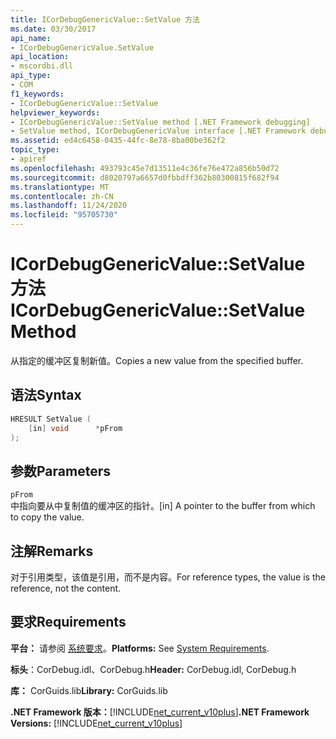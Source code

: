 ```yaml
---
title: ICorDebugGenericValue::SetValue 方法
ms.date: 03/30/2017
api_name:
- ICorDebugGenericValue.SetValue
api_location:
- mscordbi.dll
api_type:
- COM
f1_keywords:
- ICorDebugGenericValue::SetValue
helpviewer_keywords:
- ICorDebugGenericValue::SetValue method [.NET Framework debugging]
- SetValue method, ICorDebugGenericValue interface [.NET Framework debugging]
ms.assetid: ed4c6458-0435-44fc-8e78-8ba00be362f2
topic_type:
- apiref
ms.openlocfilehash: 493793c45e7d13511e4c36fe76e472a856b50d72
ms.sourcegitcommit: d8020797a6657d0fbbdff362b80300815f682f94
ms.translationtype: MT
ms.contentlocale: zh-CN
ms.lasthandoff: 11/24/2020
ms.locfileid: "95705730"
---
```

# <a name="icordebuggenericvaluesetvalue-method"></a><span data-ttu-id="0c2ce-102">ICorDebugGenericValue::SetValue 方法</span><span class="sxs-lookup"><span data-stu-id="0c2ce-102">ICorDebugGenericValue::SetValue Method</span></span>

<span data-ttu-id="0c2ce-103">从指定的缓冲区复制新值。</span><span class="sxs-lookup"><span data-stu-id="0c2ce-103">Copies a new value from the specified buffer.</span></span>  
  
## <a name="syntax"></a><span data-ttu-id="0c2ce-104">语法</span><span class="sxs-lookup"><span data-stu-id="0c2ce-104">Syntax</span></span>  
  
```cpp  
HRESULT SetValue (  
    [in] void      *pFrom  
);  
```  
  
## <a name="parameters"></a><span data-ttu-id="0c2ce-105">参数</span><span class="sxs-lookup"><span data-stu-id="0c2ce-105">Parameters</span></span>  

 `pFrom`  
 <span data-ttu-id="0c2ce-106">中指向要从中复制值的缓冲区的指针。</span><span class="sxs-lookup"><span data-stu-id="0c2ce-106">[in] A pointer to the buffer from which to copy the value.</span></span>  
  
## <a name="remarks"></a><span data-ttu-id="0c2ce-107">注解</span><span class="sxs-lookup"><span data-stu-id="0c2ce-107">Remarks</span></span>  

 <span data-ttu-id="0c2ce-108">对于引用类型，该值是引用，而不是内容。</span><span class="sxs-lookup"><span data-stu-id="0c2ce-108">For reference types, the value is the reference, not the content.</span></span>  
  
## <a name="requirements"></a><span data-ttu-id="0c2ce-109">要求</span><span class="sxs-lookup"><span data-stu-id="0c2ce-109">Requirements</span></span>  

 <span data-ttu-id="0c2ce-110">**平台：** 请参阅 [系统要求](../../get-started/system-requirements.md)。</span><span class="sxs-lookup"><span data-stu-id="0c2ce-110">**Platforms:** See [System Requirements](../../get-started/system-requirements.md).</span></span>  
  
 <span data-ttu-id="0c2ce-111">**标头**：CorDebug.idl、CorDebug.h</span><span class="sxs-lookup"><span data-stu-id="0c2ce-111">**Header:** CorDebug.idl, CorDebug.h</span></span>  
  
 <span data-ttu-id="0c2ce-112">**库：** CorGuids.lib</span><span class="sxs-lookup"><span data-stu-id="0c2ce-112">**Library:** CorGuids.lib</span></span>  
  
 <span data-ttu-id="0c2ce-113">**.NET Framework 版本：**[!INCLUDE[net_current_v10plus](../../../../includes/net-current-v10plus-md.md)]</span><span class="sxs-lookup"><span data-stu-id="0c2ce-113">**.NET Framework Versions:** [!INCLUDE[net_current_v10plus](../../../../includes/net-current-v10plus-md.md)]</span></span>
